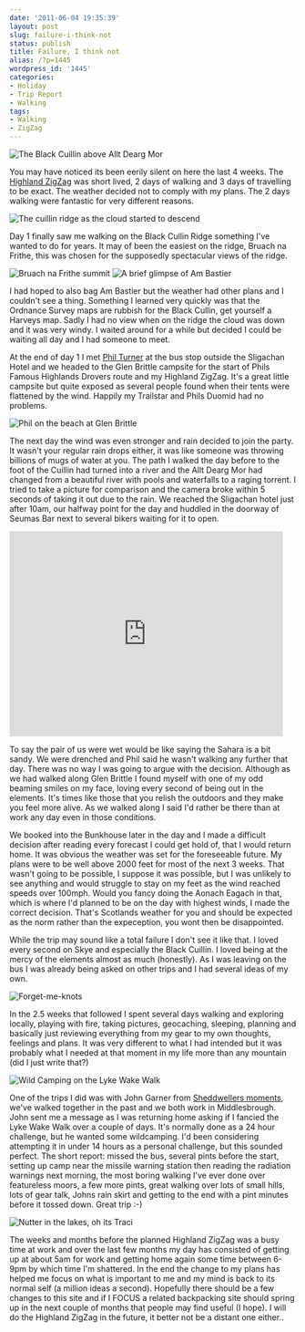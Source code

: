 ```yaml
---
date: '2011-06-04 19:35:39'
layout: post
slug: failure-i-think-not
status: publish
title: Failure, I think not
alias: /?p=1445
wordpress_id: '1445'
categories:
- Holiday
- Trip Report
- Walking
tags:
- Walking
- ZigZag
---
```


![The Black Cuillin above Allt Dearg Mor](http://dl.dropbox.com/u/2657852/website/images/IMG_20110509_092814-600x450.jpg) 

You may have noticed its been eerily silent on here the last 4 weeks. The [Highland ZigZag](http://www.stevenhorner.com/?p=1440) was short lived, 2 days of walking and 3 days of travelling to be exact. The weather decided not to comply with my plans. The 2 days walking were fantastic for very different reasons. 
<!-- more -->
![The cuillin ridge as the cloud started to descend](http://dl.dropbox.com/u/2657852/website/images/P1050445-600x450.jpg) 

Day 1 finally saw me walking on the Black Cullin Ridge something I've wanted to do for years. It may of been the easiest on the ridge, Bruach na Frithe, this was chosen for the supposedly spectacular views of the ridge. 

![Bruach na Frithe summit](http://dl.dropbox.com/u/2657852/website/images/IMG_20110509_114445-600x450.jpg) 
![A brief glimpse of Am Bastier](http://dl.dropbox.com/u/2657852/website/images/P1050448-600x450.jpg) 

I had hoped to also bag Am Bastier but the weather had other plans and I couldn't see a thing. Something I learned very quickly was that the Ordnance Survey maps are rubbish for the Black Cullin, get yourself a Harveys map. Sadly I had no view when on the ridge the cloud was down and it was very windy. I waited around for a while but decided I could be waiting all day and I had someone to meet. 

At the end of day 1 I met [Phil Turner](http://www.lightweightoutdoors.com/) at the bus stop outside the Sligachan Hotel and we headed to the Glen Brittle campsite for the start of Phils Famous Highlands Drovers route and my Highland ZigZag. It's a great little campsite but quite exposed as several people found when their tents were flattened by the wind. Happily my Trailstar and Phils Duomid had no problems. 

![Phil on the beach at Glen Brittle](http://dl.dropbox.com/u/2657852/website/images/IMG_20110509_175104-600x450.jpg) 

The next day the wind was even stronger and rain decided to join the party. It wasn't your regular rain drops either, it was like someone was throwing billions of mugs of water at you. The path I walked the day before to the foot of the Cuillin had turned into a river and the Allt Dearg Mor had changed from a beautiful river with pools and waterfalls to a raging torrent. I tried to take a picture for comparison and the camera broke within 5 seconds of taking it out due to the rain. We reached the Sligachan hotel just after 10am, our halfway point for the day and huddled in the doorway of Seumas Bar next to several bikers waiting for it to open.  

<iframe title="Twitvid video player" class="twitvid-player" type="text/html" width="480" height="360" src="http://www.twitvid.com/embed.php?guid=CEJ6N&#038;autoplay=0" frameborder="0"></iframe>

To say the pair of us were wet would be like saying the Sahara is a bit sandy. We were drenched and Phil said he wasn't walking any further that day. There was no way I was going to argue with the decision. Although as we had walked along Glen Brittle I found myself with one of my odd beaming smiles on my face, loving every second of being out in the elements. It's times like those that you relish the outdoors and they make you feel more alive. As we walked along I said I'd rather be there than at work any day even in those conditions. 

We booked into the Bunkhouse later in the day and I made a difficult decision after reading every forecast I could get hold of, that I would return home. It was obvious the weather was set for the foreseeable future. My plans were to be well above 2000 feet for most of the next 3 weeks. That wasn't going to be possible, I suppose it was possible, but I was unlikely to see anything and would struggle to stay on my feet as the wind reached speeds over 100mph. Would you fancy doing the Aonach Eagach in that, which is where I'd planned to be on the day with highest winds, I made the correct decision. That's Scotlands weather for you and should be expected as the norm rather than the expeception, you wont then be disappointed.

While the trip may sound like a total failure I don't see it like that. I loved every second on Skye and especially the Black Cuillin. I loved being at the mercy of the elements almost as much (honestly). As I was leaving on the bus I was already being asked on other trips and I had several ideas of my own. 

![Forget-me-knots](http://dl.dropbox.com/u/2657852/website/images/Weardale-Wander-034-600x450.jpg) 

In the 2.5 weeks that followed I spent several days walking and exploring locally, playing with fire, taking pictures, geocaching, sleeping, planning and basically just reviewing everything from my gear to my own thoughts, feelings and plans. It was very different to what I had intended but it was probably what I needed at that moment in my life more than any mountain (did I just write that?) 

![Wild Camping on the Lyke Wake Walk](http://dl.dropbox.com/u/2657852/website/images/Lyke-Wake-Walk-019-600x450.jpg) 

One of the trips I did was with John Garner from [Sheddwellers moments](http://sheddwellersmoments.blogspot.com/), we've walked together in the past and we both work in Middlesbrough. John sent me a message as I was returning home asking if I fancied the Lyke Wake Walk over a couple of days. It's normally done as a 24 hour challenge, but he wanted some wildcamping. I'd been considering attempting it in under 14 hours as a personal challenge, but this sounded perfect. The short report: missed the bus, several pints before the start, setting up camp near the missile warning station then reading the radiation warnings next morning, the most boring walking I've ever done over featureless moors, a few more pints, great walking over lots of small hills, lots of gear talk, Johns rain skirt and getting to the end with a pint minutes before it tossed down. Great trip :-) 

![Nutter in the lakes, oh its Traci](http://dl.dropbox.com/u/2657852/website/images/Glaramara-and-Allen-Crags-060-600x450.jpg) 

The weeks and months before the planned Highland ZigZag was a busy time at work and over the last few months my day has consisted of getting up at about 5am for work and getting home again some time between 6-9pm by which time I'm shattered. In the end the change to my plans has helped me focus on what is important to me and my mind is back to its normal self (a million ideas a second). Hopefully there should be a few changes to this site and if I FOCUS a related backpacking site should spring up in the next couple of months that people may find useful (I hope). I will do the Highland ZigZag in the future, it better not be a distant one either..
